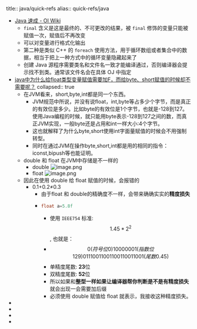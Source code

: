 title:: java/quick-refs
alias:: quick-refs/java

- [Java 速成 - OI Wiki](https://oi-wiki.org/lang/java/)
  - `final` 含义是这是最终的、不可更改的结果，被 `final` 修饰的变量只能被赋值一次，赋值后不再改变
  - 可以对变量进行格式化输出
  - 第二种是类似 C++ 的 `foreach` 使用方法，用于循环数组或者集合中的数据，相当于把上一种方式中的循环变量隐藏起来了
  - 创建 Java 源程序需要类名和文件名一致才能编译通过，否则编译器会提示找不到类。通常该文件名会在具体 OJ 中指定
- [java中为什么给float类型变量赋值需要加F，而给byte、short赋值的时候却不需要呢？](https://www.zhihu.com/question/274137101)
  collapsed:: true
  - 在JVM看来，short,byte,int都是同一个东西。
    - JVM规范中所说，并没有说float，int,byte等占多少个字节，而是真正的有效位是多少。比如byte的有效位是1个字节，也就是-128到127。使用Java编程的时候，就只能用byte表示-128到127之间的数，而真正JVM实现，一般byte还是占用和int一样大小:4个字节。
    - 这也就解释了为什么byte,short使用int字面量赋值的时候会不用强制转型。
    - 同时在通过JVM在操作byte,short,int都是用的相同的指令：iconst,bipush等也能证明。
  - double 和 float 在JVM中存储是不一样的
    - double
      ![image.png](../assets/image_1650599505333_0.png)
    - float
      ![image.png](../assets/image_1650599512223_0.png)
  - 因此在使用 double 给 float 赋值的时候，会报错的
    - 0.1+0.2≠0.3
      - 由于float 和 double的精确度不一样，会带来确确实实的**精度损失**
      - ```java
        float a=5.8f
        ```
        - 使用 `IEEE754` 标准: $$1.45*2^{2}$$, 也就是：
        - $$0 (符号位 0) 10000001 (指数位129) 01 1100 1100 1100 1100 1100 1(尾数 0.45)$$
        - 单精度尾数: **23**位
        - 双精度尾数: **52**位
        - 所以如果和**整型一样如果让编译器帮你判断是不是有精度损失**就会出现一会需要加后缀
        - 必须使用 double 赋值给 float 就表示，我接收这种精度损失。
-
-
-
-